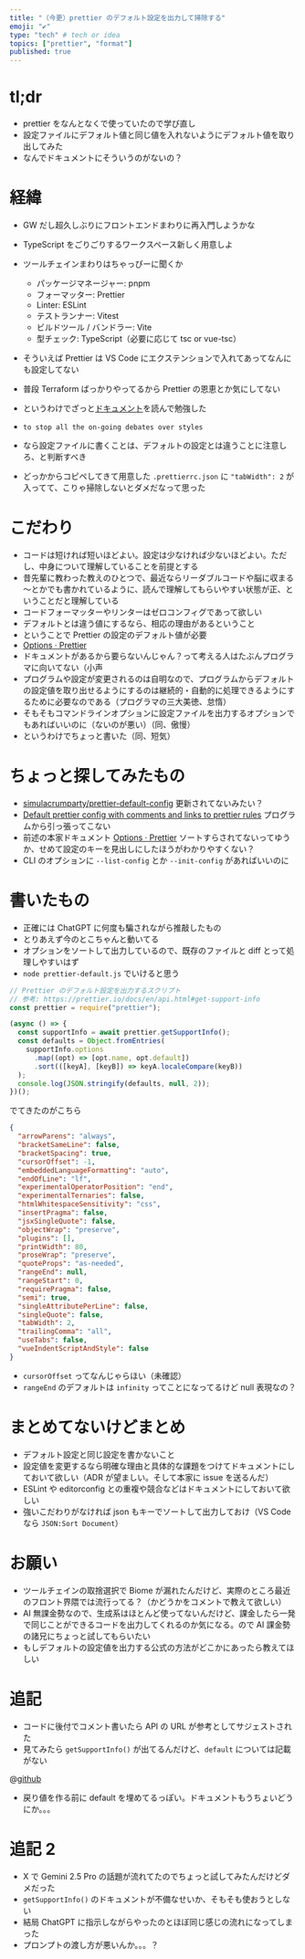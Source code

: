 ```yaml
---
title: "（今更）prettier のデフォルト設定を出力して掃除する"
emoji: "✔️"
type: "tech" # tech or idea
topics: ["prettier", "format"]
published: true
---
```


# tl;dr

- prettier をなんとなくで使っていたので学び直し
- 設定ファイルにデフォルト値と同じ値を入れないようにデフォルト値を取り出してみた
- なんでドキュメントにそういうのがないの？

# 経緯

- GW だし超久しぶりにフロントエンドまわりに再入門しようかな
- TypeScript をごりごりするワークスペース新しく用意しよ
- ツールチェインまわりはちゃっぴーに聞くか

  - パッケージマネージャー: pnpm
  - フォーマッター: Prettier
  - Linter: ESLint
  - テストランナー: Vitest
  - ビルドツール / バンドラー: Vite
  - 型チェック: TypeScript（必要に応じて tsc or vue-tsc）

- そういえば Prettier は VS Code にエクステンションで入れてあってなんにも設定してない
- 普段 Terraform ばっかりやってるから Prettier の恩恵とか気にしてない
- というわけでざっと[ドキュメント](https://prettier.io/docs/)を読んで勉強した
- `to stop all the on-going debates over styles`
- なら設定ファイルに書くことは、デフォルトの設定とは違うことに注意しろ、と判断すべき
- どっかからコピペしてきて用意した `.prettierrc.json` に `"tabWidth": 2` が入ってて、こりゃ掃除しないとダメだなって思った

# こだわり

- コードは短ければ短いほどよい。設定は少なければ少ないほどよい。ただし、中身について理解していることを前提とする
- 昔先輩に教わった教えのひとつで、最近ならリーダブルコードや脳に収まる～とかでも書かれているように、読んで理解してもらいやすい状態が正、ということだと理解している
- コードフォーマッターやリンターはゼロコンフィグであって欲しい
- デフォルトとは違う値にするなら、相応の理由があるということ
- ということで Prettier の設定のデフォルト値が必要
- [Options · Prettier](https://prettier.io/docs/options)
- ドキュメントがあるから要らないんじゃん？って考える人はたぶんプログラマに向いてない（小声
- プログラムや設定が変更されるのは自明なので、プログラムからデフォルトの設定値を取り出せるようにするのは継続的・自動的に処理できるようにするために必要なのである（プログラマの三大美徳、怠惰）
- そもそもコマンドラインオプションに設定ファイルを出力するオプションでもあればいいのに（ないのが悪い）（同、傲慢）
- というわけでちょっと書いた（同、短気）

# ちょっと探してみたもの

- [simulacrumparty/prettier-default-config](https://git.simulacrum.party/simulacrumparty/prettier-default-config) 更新されてないみたい？
- [Default prettier config with comments and links to prettier rules](https://gist.github.com/adbutterfield/6b91625b5b07ca2c29f6322245e3e2bb) プログラムから引っ張ってこない
- 前述の本家ドキュメント [Options · Prettier](https://prettier.io/docs/options) ソートすらされてないってゆうか、せめて設定のキーを見出しにしたほうがわかりやすくない？
- CLI のオプションに `--list-config` とか `--init-config` があればいいのに

# 書いたもの

- 正確には ChatGPT に何度も騙されながら推敲したもの
- とりあえず今のとこちゃんと動いてる
- オプションをソートして出力しているので、既存のファイルと diff とって処理しやすいはず
- `node prettier-default.js` でいけると思う

```javascript:prettier-default.js
// Prettier のデフォルト設定を出力するスクリプト
// 参考: https://prettier.io/docs/en/api.html#get-support-info
const prettier = require("prettier");

(async () => {
  const supportInfo = await prettier.getSupportInfo();
  const defaults = Object.fromEntries(
    supportInfo.options
      .map((opt) => [opt.name, opt.default])
      .sort(([keyA], [keyB]) => keyA.localeCompare(keyB))
  );
  console.log(JSON.stringify(defaults, null, 2));
})();
```

でてきたのがこちら

```json
{
  "arrowParens": "always",
  "bracketSameLine": false,
  "bracketSpacing": true,
  "cursorOffset": -1,
  "embeddedLanguageFormatting": "auto",
  "endOfLine": "lf",
  "experimentalOperatorPosition": "end",
  "experimentalTernaries": false,
  "htmlWhitespaceSensitivity": "css",
  "insertPragma": false,
  "jsxSingleQuote": false,
  "objectWrap": "preserve",
  "plugins": [],
  "printWidth": 80,
  "proseWrap": "preserve",
  "quoteProps": "as-needed",
  "rangeEnd": null,
  "rangeStart": 0,
  "requirePragma": false,
  "semi": true,
  "singleAttributePerLine": false,
  "singleQuote": false,
  "tabWidth": 2,
  "trailingComma": "all",
  "useTabs": false,
  "vueIndentScriptAndStyle": false
}
```

- `cursorOffset` ってなんじゃらほい（未確認）
- `rangeEnd` のデフォルトは `infinity` ってことになってるけど null 表現なの？

# まとめてないけどまとめ

- デフォルト設定と同じ設定を書かないこと
- 設定値を変更するなら明確な理由と具体的な課題をつけてドキュメントにしておいて欲しい（ADR が望ましい。そして本家に issue を送るんだ）
- ESLint や editorconfig との重複や競合などはドキュメントにしておいて欲しい
- 強いこだわりがなければ json もキーでソートして出力しておけ（VS Code なら `JSON:Sort Document`）

# お願い

- ツールチェインの取捨選択で Biome が漏れたんだけど、実際のところ最近のフロント界隈では流行ってる？（かどうかをコメントで教えて欲しい）
- AI 無課金勢なので、生成系はほとんど使ってないんだけど、課金したら一発で同じことができるコードを出力してくれるのか気になる。ので AI 課金勢の諸兄にちょっと試してもらいたい
- もしデフォルトの設定値を出力する公式の方法がどこかにあったら教えてほしい

# 追記

- コードに後付でコメント書いたら API の URL が参考としてサジェストされた
- 見てみたら `getSupportInfo()` が出てるんだけど、`default` については記載がない

@[github](https://github.com/prettier/prettier/blob/main/src/main/support.js#L76-L90)

- 戻り値を作る前に default を埋めてるっぽい。ドキュメントもうちょいどうにか。。。

# 追記 2

- X で Gemini 2.5 Pro の話題が流れてたのでちょっと試してみたんだけどダメだった
- `getSupportInfo()` のドキュメントが不備なせいか、そもそも使おうとしない
- 結局 ChatGPT に指示しながらやったのとほぼ同じ感じの流れになってしまった
- プロンプトの渡し方が悪いんか。。。？
